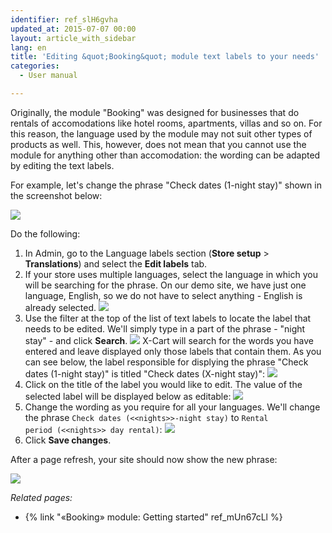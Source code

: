 ```yaml
---
identifier: ref_slH6gvha
updated_at: 2015-07-07 00:00
layout: article_with_sidebar
lang: en
title: 'Editing &quot;Booking&quot; module text labels to your needs'
categories:
  - User manual

---
```


Originally, the module "Booking" was designed for businesses that do rentals of accomodations like hotel rooms, apartments, villas and so on. For this reason, the language used by the module may not suit other types of products as well. This, however, does not mean that you cannot use the module for anything other than accomodation: the wording can be adapted by editing the text labels.

For example, let's change the phrase "Check dates (1-night stay)" shown in the screenshot below:

![]({{site.baseurl}}/attachments/8750032/8718812.png)

Do the following:

1.  In Admin, go to the Language labels section (**Store setup** > **Translations**) and select the **Edit labels** tab. 
2.  If your store uses multiple languages, select the language in which you will be searching for the phrase. On our demo site, we have just one language, English, so we do not have to select anything - English is already selected.
    ![]({{site.baseurl}}/attachments/8750032/8718813.png)
3.  Use the filter at the top of the list of text labels to locate the label that needs to be edited. We'll simply type in a part of the phrase - "night stay" - and click **Search**.
    ![]({{site.baseurl}}/attachments/8750032/8718814.png)
    X-Cart will search for the words you have entered and leave displayed only those labels that contain them. As you can see below, the label responsible for displying the phrase "Check dates (1-night stay)" is titled "Check dates (X-night stay)":
    ![]({{site.baseurl}}/attachments/8750032/8718811.png)
4.  Click on the title of the label you would like to edit. The value of the selected label will be displayed below as editable:
    ![]({{site.baseurl}}/attachments/8750032/8718815.png)
5.  Change the wording as you require for all your languages. We'll change the phrase `Check dates (<<nights>>-night stay)` to `Rental period (<<nights>> day rental)`:
    ![]({{site.baseurl}}/attachments/8750032/8718816.png)
6.  Click **Save changes**.

After a page refresh, your site should now show the new phrase:

![]({{site.baseurl}}/attachments/8750032/8718817.png)

_Related pages:_

*   {% link "«Booking» module: Getting started" ref_mUn67cLl %}